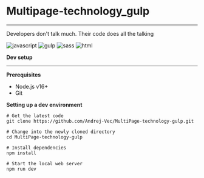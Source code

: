 # Multipage-technology_gulp 

---
Developers don't talk much. Their code does all the talking

![javascript](https://img.shields.io/badge/JAVASCRIPT-090909?style=flat&logo=javascript) ![gulp](https://img.shields.io/badge/GULP-090909?style=flat&logo=gulp) ![sass](https://img.shields.io/badge/SASS-090909?style=flat&logo=sass) ![html](https://img.shields.io/badge/HTML-090909?style=flat&logo=html5)


__Dev setup__

---

__Prerequisites__
* Node.js v16+
* Git

__Setting up a dev environment__
```
# Get the latest code
git clone https://github.com/Andrej-Vec/MultiPage-technology-gulp.git

# Change into the newly cloned directory
cd MultiPage-technology-gulp

# Install dependencies
npm install

# Start the local web server
npm run dev
```